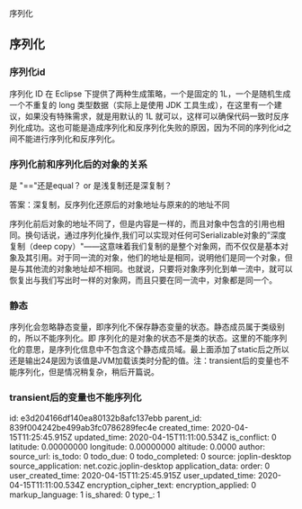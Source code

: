 序列化

## 序列化

### 序列化id

序列化 ID 在 Eclipse 下提供了两种生成策略，一个是固定的 1L，一个是随机生成一个不重复的 long 类型数据（实际上是使用 JDK 工具生成），在这里有一个建议，如果没有特殊需求，就是用默认的 1L 就可以，这样可以确保代码一致时反序列化成功。这也可能是造成序列化和反序列化失败的原因，因为不同的序列化id之间不能进行序列化和反序列化。

### 序列化前和序列化后的对象的关系
是 "=="还是equal？ or 是浅复制还是深复制？

答案：深复制，反序列化还原后的对象地址与原来的的地址不同

序列化前后对象的地址不同了，但是内容是一样的，而且对象中包含的引用也相同。换句话说，通过序列化操作,我们可以实现对任何可Serializable对象的”深度复制（deep copy）"——这意味着我们复制的是整个对象网，而不仅仅是基本对象及其引用。对于同一流的对象，他们的地址是相同，说明他们是同一个对象，但是与其他流的对象地址却不相同。也就说，只要将对象序列化到单一流中，就可以恢复出与我们写出时一样的对象网，而且只要在同一流中，对象都是同一个。

### 静态
 序列化会忽略静态变量，即序列化不保存静态变量的状态。静态成员属于类级别的，所以不能序列化。即 序列化的是对象的状态不是类的状态。这里的不能序列化的意思，是序列化信息中不包含这个静态成员域。最上面添加了static后之所以还是输出24是因为该值是JVM加载该类时分配的值。注：transient后的变量也不能序列化，但是情况稍复杂，稍后开篇说。
 
 ### transient后的变量也不能序列化

id: e3d204166df140ea80132b8afc137ebb
parent_id: 839f004242be499ab3fc0786289fec4e
created_time: 2020-04-15T11:25:45.915Z
updated_time: 2020-04-15T11:11:00.534Z
is_conflict: 0
latitude: 0.00000000
longitude: 0.00000000
altitude: 0.0000
author: 
source_url: 
is_todo: 0
todo_due: 0
todo_completed: 0
source: joplin-desktop
source_application: net.cozic.joplin-desktop
application_data: 
order: 0
user_created_time: 2020-04-15T11:25:45.915Z
user_updated_time: 2020-04-15T11:11:00.534Z
encryption_cipher_text: 
encryption_applied: 0
markup_language: 1
is_shared: 0
type_: 1